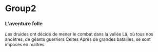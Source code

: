 # Group2

###  L'aventure folle 

*L*es druides ont décidé de mener le combat dans la vallée
Là, où tous nos ancêtres, de géants guerriers Celtes
Après de grandes batailles, se sont imposés en maîtres
